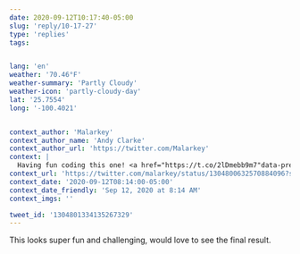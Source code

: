 ```yaml
---
date: 2020-09-12T10:17:40-05:00
slug: 'reply/10-17-27'
type: 'replies'
tags:


lang: 'en'
weather: '70.46°F'
weather-summary: 'Partly Cloudy'
weather-icon: 'partly-cloudy-day'
lat: '25.7554'
long: '-100.4021'


context_author: 'Malarkey'
context_author_name: 'Andy Clarke'
context_author_url: 'https://twitter.com/Malarkey'
context: |
  Having fun coding this one! <a href="https://t.co/2lDmebb9m7"data-pre-embedded="true"rel="nofollow"data-entity-id="1304800623821549572"dir="ltr"data-url="https://twitter.com/Malarkey/status/1304800632570884096/photo/1"data-tco-id="2lDmebb9m7"class="twitter_external_link dir-ltr tco-link has-expanded-path"target="_top"data-expanded-path="/Malarkey/status/1304800632570884096/photo/1">pic.twitter.com/2lDmebb9m7</a>
context_url: 'https://twitter.com/malarkey/status/1304800632570884096?s=12'
context_date: '2020-09-12T08:14:00-05:00'
context_date_friendly: 'Sep 12, 2020 at 8:14 AM'
context_imgs: ''

tweet_id: '1304801334135267329'
---
```

This looks super fun and challenging, would love to see the final result. 